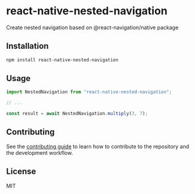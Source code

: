 # react-native-nested-navigation

Create nested navigation based on @react-navigation/native package

## Installation

```sh
npm install react-native-nested-navigation
```

## Usage

```js
import NestedNavigation from "react-native-nested-navigation";

// ...

const result = await NestedNavigation.multiply(3, 7);
```

## Contributing

See the [contributing guide](CONTRIBUTING.md) to learn how to contribute to the repository and the development workflow.

## License

MIT
